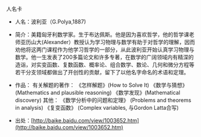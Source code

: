 人名卡


- 人名：波利亚（G.Polya,1887)


- 简介：美籍匈牙利数学家。生于布达佩斯。他是因为喜欢哲学，他的哲学课老师亚历山大(Alexander）教授认为学习物理与数学有助于对哲学的理解，因而劝他将这两门课程作为他学习哲学的一部分，从此波利亚开始认真学习物理与数学。他一生发表了200多篇论文和许多专著，在数学的广阔领域内有精深的造诣，对实变函数、复数函数、概率论、组合数学、数论、几何和微分方程等若干分支领域都做出了开创性的贡献，留下了以他名字命名的术语和定理。


- 作品：
有关解题的著作：
《怎样解题》(How to Solve It)
《数学与猜想》(Mathematics and plausible reasoning)
《数学发现》(Mathematical discovery)
其他：
《数学分析中的问题和定理》 (Problems and theorems in analysis)
《复变函数》 (Complex variables, 与Gordon Latta合写)


- 出处：[http://baike.baidu.com/view/1003652.htm](http://baike.baidu.com/view/1003652.htm)

